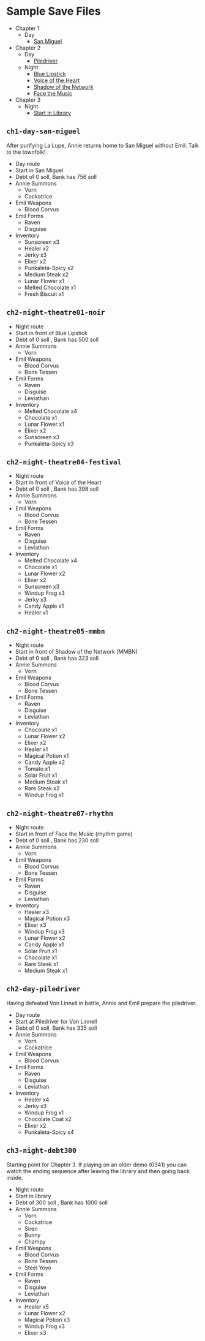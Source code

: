 # Sample Save Files

- Chapter 1
    - Day
        - [San Miguel](#ch1-day-san-miguel)
- Chapter 2
    - Day
        - [Piledriver](#ch2-day-piledriver)
    - Night
        - [Blue Lipstick](#ch2-night-theatre01-noir)
        - [Voice of the Heart](#ch2-night-theatre04-festival)
        - [Shadow of the Network](#ch2-night-theatre05-mmbn)
        - [Face the Music](#ch2-night-theatre07-rhythm)
- Chapter 3
    - Night
        - [Start in Library](#ch3-night-debt300)


## `ch1-day-san-miguel`

After purifying La Lupe, Annie returns home to San Miguel without Emil. Talk to the townfolk!

- Day route
- Start in San Miguel
- Debt of 0 soll, Bank has 756 soll
- Annie Summons
    - Vorn
	- Cockatrice
- Emil Weapons
    - Blood Corvus
- Emil Forms
    - Raven
	- Disguise
- Inventory
    - Sunscreen x3
	- Healer x2
	- Jerky x3
	- Elixer x2
	- Punkaleta-Spicy x2
	- Medium Steak x2
	- Lunar Flower x1
	- Melted Chocolate x1
	- Fresh Biscuit x1

## `ch2-night-theatre01-noir`

- Night route
- Start in front of Blue Lipstick
- Debt of 0 soll , Bank has 500 soll
- Annie Summons
    - Vorn
- Emil Weapons
    - Blood Corvus
	- Bone Tessen
- Emil Forms
    - Raven
	- Disguise
	- Leviathan
- Inventory
    - Melted Chocolate x4
    - Chocolate x1
	- Lunar Flower x1
	- Elixer x2
	- Sunscreen x3
	- Punkaleta-Spicy x3

## `ch2-night-theatre04-festival`

- Night route
- Start in front of Voice of the Heart
- Debt of 0 soll , Bank has 398 soll
- Annie Summons
    - Vorn
- Emil Weapons
    - Blood Corvus
	- Bone Tessen
- Emil Forms
    - Raven
	- Disguise
	- Leviathan
- Inventory
    - Melted Chocolate x4
    - Chocolate x1
	- Lunar Flower x2
	- Elixer x2
	- Sunscreen x3
	- Windup Frog x3
	- Jerky x3
	- Candy Apple x1
	- Healer x1
	
## `ch2-night-theatre05-mmbn`

- Night route
- Start in front of Shadow of the Network (MMBN)
- Debt of 0 soll , Bank has 323 soll
- Annie Summons
    - Vorn
- Emil Weapons
    - Blood Corvus
	- Bone Tessen
- Emil Forms
    - Raven
	- Disguise
	- Leviathan
- Inventory
    - Chocolate x1
	- Lunar Flower x2
	- Elixer x2
	- Healer x1
	- Magical Potion x1
	- Candy Apple x2
	- Tomato x1
	- Solar Fruit x1
	- Medium Steak x1
	- Rare Steak x2
	- Windup Frog x1

## `ch2-night-theatre07-rhythm`

- Night route
- Start in front of Face the Music (rhythm game)
- Debt of 0 soll , Bank has 230 soll
- Annie Summons
    - Vorn
- Emil Weapons
    - Blood Corvus
	- Bone Tessen
- Emil Forms
    - Raven
	- Disguise
	- Leviathan
- Inventory
    - Healer x3
	- Magical Potion x3
	- Elixer x3
	- Windup Frog x3
	- Lunar Flower x2
	- Candy Apple x1
	- Solar Fruit x1
	- Chocolate x1
	- Rare Steak x1
	- Medium Steak x1

## `ch2-day-piledriver`

Having defeated Von Linnell in battle, Annie and Emil prepare the piledriver.

- Day route
- Start at Piledriver for Von Linnell
- Debt of 0 soll, Bank has 335 soll
- Annie Summons
    - Vorn
	- Cockatrice
- Emil Weapons
    - Blood Corvus
- Emil Forms
    - Raven
	- Disguise
	- Leviathan
- Inventory
    - Healer x4
	- Jerky x3
	- Windup Frog x1
	- Chocolate Coat x2
	- Elixer x2
	- Punkaleta-Spicy x4

## `ch3-night-debt300` 

Starting point for Chapter 3.  If playing on an older demo (0341) you can watch the ending sequence after leaving the library and then going back inside.

- Night route
- Start in library
- Debt of 300 soll , Bank has 1000 soll
- Annie Summons
    - Vorn
	- Cockatrice
	- Siren
	- Bunny
	- Champy
- Emil Weapons
    - Blood Corvus
	- Bone Tessen
	- Steel Yoyo
- Emil Forms
    - Raven
	- Disguise
	- Leviathan
- Inventory
    - Healer x5
	- Lunar Flower x2
	- Magical Potion x3
	- Windup Frog x3
	- Elixer x3
	
